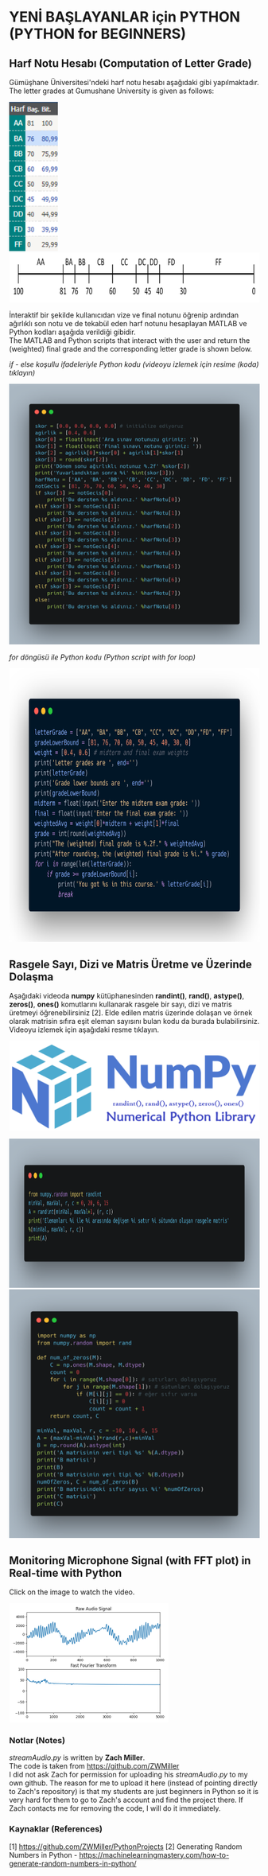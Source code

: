 # YENİ BAŞLAYANLAR için PYTHON (PYTHON for BEGINNERS)
## Harf Notu Hesabı (Computation of Letter Grade)
Gümüşhane Üniversitesi'ndeki harf notu hesabı aşağıdaki gibi yapılmaktadır.</br>
The letter grades at Gumushane University is given as follows:

<img src="letter-grade/figure/letter grade.PNG" alt="letter grade" height="300"/></br>
<img src="letter-grade/figure/letter grade regions.png" alt="letter grade regions" height="100"/>

İnteraktif bir şekilde kullanıcıdan vize ve final notunu öğrenip ardından ağırlıklı son notu ve de tekabül eden harf notunu hesaplayan MATLAB ve Python kodları aşağıda verildiği gibidir.</br>
The MATLAB and Python scripts that interact with the user and return the (weighted) final grade and the corresponding letter grade is shown below.

*if - else koşullu ifadeleriyle Python kodu (videoyu izlemek için resime (koda) tıklayın)*

[![IMAGE ALT TEXT HERE](letter-grade/figure/harf_notu_if_else.png)](https://www.youtube.com/watch?v=tWUlGFY3uZc&list=PLyTg8DU4z8EsHXPYd1z4YfrVFurxbgogF)

*for döngüsü ile Python kodu (Python script with for loop)*

<img src="letter-grade/figure/letter grade python with for loop.png" alt="letter_grade.py" height="550"/>

## Rasgele Sayı, Dizi ve Matris Üretme ve Üzerinde Dolaşma
Aşağıdaki videoda **numpy** kütüphanesinden **randint()**, **rand()**, **astype()**, **zeros()**, **ones()** komutlarını kullanarak rasgele bir sayı, dizi ve matris üretmeyi öğrenebilirsiniz [2]. Elde edilen matris üzerinde dolaşan ve örnek olarak matrisin sıfıra eşit eleman sayısını bulan kodu da burada bulabilirsiniz. Videoyu izlemek için aşağıdaki resme tıklayın.

[![IMAGE ALT TEXT HERE](rasgele-matris/figure/numpy.png)](https://www.youtube.com/watch?v=dc0rateGz4A)

<img src="rasgele-matris/figure/rasgele_tamsayi.png" alt="letter grade" height="300"/></br>
<img src="rasgele-matris/figure/rasgele_matris.png" alt="letter grade regions" height="500"/>


## Monitoring Microphone Signal (with FFT plot) in Real-time with Python
Click on the image to watch the video.

[![IMAGE ALT TEXT HERE](real-time-fft/figure/speech.png)](https://youtu.be/rJcZqol5_Tg)
### Notlar (Notes)
*streamAudio.py* is written by **Zach Miller**.</br>
The code is taken from https://github.com/ZWMiller</br>
I did not ask Zach for permission for uploading his *streamAudio.py* to my own github. The reason for me to upload it here (instead of pointing directly to Zach's repository) is that my students are just beginners in Python so it is very hard for them to go to Zach's account and find the project there. If Zach contacts me for removing the code, I will do it immediately.
### Kaynaklar (References)
[1] https://github.com/ZWMiller/PythonProjects
[2] Generating Random Numbers in Python - https://machinelearningmastery.com/how-to-generate-random-numbers-in-python/
